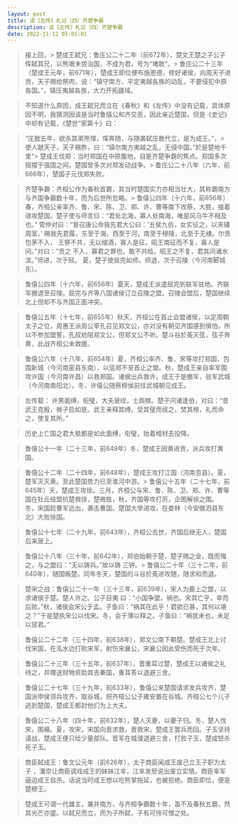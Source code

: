 ```yaml
---
layout: post
title: 读《左传》札记（四）齐楚争霸 
description: 读《左传》札记（四）齐楚争霸
date: 2022-11-12 05:01:01
---
```


> 接上回，> 楚成王弑兄：鲁庄公二十二年（前672年），楚文王楚之子公子恽弑其兄，以熊艰未尝治国，不成为君，号为“堵敖”。> 鲁庄公二十三年（楚成王元年，前671年），楚成王即位便布施恩德，修好诸侯，向周天子进贡，天子赐给祭肉，说：“镇守南方、平定夷越各族的动乱，不要侵犯中原各国。”，镇压夷越各族，大力开拓疆域。

> 不知道什么原因，成王弑兄而立在《春秋》和《左传》中没有记载，具体原因不明，我猜测因该是当时鲁僖公和齐交恶，因此亲近楚国，但是《史记》中却有记载，《楚世“家第十》曰：

> “庄敖五年，欲杀其弟熊惲，恽奔随，与随袭弑庄敖代立，是为成王。”，> 使人献天子，天子赐胙，曰：“镇尔南方夷越之乱，无侵中国。”於是楚地千里“> 楚成王伐郑：当时郑国在中原腹地，自是齐楚争霸的焦点。郑国多次摇摆于强国之间，楚国曾多次对郑发动战争。> 鲁庄公二十八年（六年，前666年），楚国子元伐郑失败。

> 齐楚争霸：齐桓公作为春秋首霸，其当时楚国实力亦相当壮大，其称霸南方与齐国争霸数十年，而为后世所忽略。> 鲁僖公四年（十六年，前656年）春，齐桓公亲率齐、鲁、宋、陈、卫、郑、许、曹等南下攻蔡，大胜，接着进攻楚国。楚子使与师言曰：“君处北海，寡人处南海，唯是风马牛不相及也。” 管仲对曰：“昔召康公命我先君大公曰：‘五侯九伯，女实征之，以夹辅周室。’ 赐我先君履，东至于海，西至于河，南至于穆陵，北至于无棣。尔贡包茅不入， 王祭不共，无以缩酒，寡人是征。昭王南征而不复，寡人是问。”对曰：“贡之 不入，寡君之罪也，敢不共给。昭王之不复，君其问诸水滨。”师进，次于陉。 夏，楚子使屈完如师。师退，次于召陵（今河南郾城东）。

> 鲁僖公四年（十六年，前656年）夏天，楚成王派遣屈完到联军驻地。齐联军撤退至召陵。屈完与齐等八国诸侯订立召陵之盟。召陵会盟后，楚国继续北上但却不与齐国正面冲突。

> 鲁僖公五年（十七年，前655年）秋天，齐桓公在首止会盟诸侯，以定周朝太子之位，周惠王派周公宰孔召见郑文公，亦对没有朝见齐国感到惧怕，所以不参加盟誓。孔叔劝阻郑文公，但郑文公不听。楚斗谷於菟灭弦，弦子奔黄，此战齐桓公未救援。

> 鲁僖公六年（十八年，前654年）夏，齐桓公率齐、鲁、宋等攻打郑国，包围新城（今河南密县东南），以惩郑不至首止之盟。秋，楚成王亲自率军围攻许国（今河南许昌）以救郑国。诸侯出兵救许，成王于是撤军，驻军武城（今河南南阳北）。冬，许僖公随蔡穆侯前往武城朝见成王。

> 左传载： 许男面缚，衔璧，大夫衰绖，士舆榇。楚子问诸逢伯，对曰：“昔武王克殷，微子启如是。武王亲释其缚，受其璧而祓之。焚其榇，礼而命之，使复其所。”

> 历史上亡国之君大抵都是如此面缚，衔璧，抬着棺材去投降。

> 鲁僖公十一年（二十三年，前649年）冬，楚成王因黄进贡，派兵攻打黄国。

> 鲁僖公十二年（二十四年，前648年），楚成王攻打江国（河南息县）。夏，楚军灭灭黄。至此楚国势力已至淮河中游。> 鲁僖公十五年（二十七年，前645年）天，楚成王攻徐。三月，齐桓公与宋、鲁、陈、卫、郑、许、曹等国在牡丘结盟抗楚救徐，楚微胜，秋，齐国等攻打厉，企图解徐之围。 冬，宋国趁曹军远出，袭击曹国。楚国大举进攻，在娄林（今安徽泗县东北）大败徐国。

> 鲁僖公十七年（二十九年，前643年），齐桓公去世，齐国后继无人，楚国后来居上。

> 鲁僖公十八年（三十年，前642年），郑伯始朝于楚，楚子赐之金，既而悔之，与之盟曰：“无以铸兵。”故以铸 三钟。> 鲁僖公二十年（三十二年，前640年），随国叛楚。同年冬天，楚国的斗谷於菟进攻随，随求和而退。

> 楚宋之战：鲁僖公二十一年（三十三年，前639年），宋人为鹿上之盟，以求诸侯于楚。楚人许之。公子目夷 曰：“小国争盟，祸也。宋其亡乎，幸而后败。”秋，诸侯会宋公于盂。子鱼曰：“祸其在此乎！君欲已甚，其何以堪之？”于是楚执宋公以伐宋。冬，会于薄以释之。子鱼曰：“祸犹未也，未足以惩君。”

> 鲁僖公二十二年（三十四年，前638年），郑文公南下朝楚。楚成王北上讨伐宋国，在泓水边打败宋军，射伤宋襄公，宋襄公因此受伤而死于次年。

> 鲁僖公二十三年（三十五年，前637年），晋重耳过楚，楚成王以诸侯之礼待之，并赠送财物资助其去秦国，重耳答以退避三舍。

> 鲁僖公二十七年（三十九年，前633年），鲁僖公来楚国请求发兵攻齐，楚国派申侯领兵攻齐，取谷城，把齐桓公公子雍安置在谷城。齐桓公七个儿子逃到楚国，楚成王都封他们为上大夫。

> 鲁僖公二十八年（四十年，前632年），楚人灭夔，以夔子归。冬，楚人伐宋，围緍。夏，攻宋，宋国向晋求救，晋救宋，楚成王罢兵而回。子玉坚持请战，楚成王便只给少量部队。晋军在城濮退避三舍，打败子玉，楚成怒杀死子玉。

> 商臣弑成王：鲁文公元年（前626年），太子商臣闻成王废己立王子职为太子 ，潘崇让商臣调戏成王的妹妹江芈，江芈发怒说出废立实情。商臣率军逼迫成王自杀。话说当时成王想以吃熊掌拖延，也被拒绝。商臣即位，便是楚穆王。

> 楚成王可谓一代雄主，兼并南方，与齐桓争霸数十年，虽不及春秋五霸，然其光芒亦盛。以弑兄而立，而为子所弑，子有可怜可憎之处。